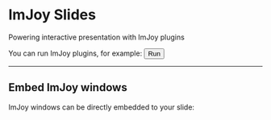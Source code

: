 # ImJoy Slides

Powering interactive presentation with ImJoy plugins

You can run ImJoy plugins, for example: <button class="button" onclick="api.showDialog({src: 'https://hms-dbmi.github.io/vizarr/?source=https://uk1s3.embassy.ebi.ac.uk/idr/zarr/v0.1/4495402.zarr'})">Run</button>

-----
<!-- .slide: data-state="embed-demo" -->
## Embed ImJoy windows

ImJoy windows can be directly embedded to your slide:

<div id="kaibu-window" style="display: inline-block;width: 100%; height: calc(100vh - 300px);"></div>


-----
## Getting started

To make your own slides, you can open the slides editor.

 ![](https://slides.imjoy.io/assets/screenshot-imjoy-slide-editor.png)

You can save and preview changes directly.

-----
## Advanced features

 For more advanced features, see [here](https://github.com/imjoy-team/imjoy-slides#getting-started)

-----
## Thank you!

ImJoy Slides is made by the [@ImJoyTeam](https://twitter.com/imjoyteam).

<!-- startup script  -->
```javascript execute
Reveal.addEventListener('embed-demo', async function(){
  // load the web app via its URL
  viewer = await api.createWindow({src: "https://kaibu.org/#/app", window_id: "kaibu-window"})
  // call api functions directly via RPC
  // add an image layer
  await viewer.view_image("https://images.proteinatlas.org/61448/1319_C10_2_blue_red_green.jpg")
  // add an annotation layer
  await viewer.add_shapes([], {name:"annotation"})
})
```
